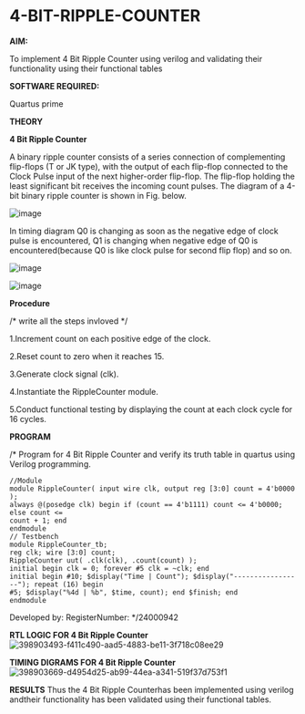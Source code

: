 # 4-BIT-RIPPLE-COUNTER

**AIM:**

To implement  4 Bit Ripple Counter using verilog and validating their functionality using their functional tables

**SOFTWARE REQUIRED:**

Quartus prime

**THEORY**

**4 Bit Ripple Counter**

A binary ripple counter consists of a series connection of complementing flip-flops (T or JK type), with the output of each flip-flop connected to the Clock Pulse input of the next higher-order flip-flop. The flip-flop holding the least significant bit receives the incoming count pulses. The diagram of a 4-bit binary ripple counter is shown in Fig. below.

![image](https://github.com/naavaneetha/4-BIT-RIPPLE-COUNTER/assets/154305477/cb4b74d4-31ab-4359-95d0-d22e67daba13)

In timing diagram Q0 is changing as soon as the negative edge of clock pulse is encountered, Q1 is changing when negative edge of Q0 is encountered(because Q0 is like clock pulse for second flip flop) and so on.

![image](https://github.com/naavaneetha/4-BIT-RIPPLE-COUNTER/assets/154305477/a573a7d6-014e-4e54-93e6-e2ac9530960b)

![image](https://github.com/naavaneetha/4-BIT-RIPPLE-COUNTER/assets/154305477/85e1958a-2fc1-49bb-9a9f-d58ccbf3663c)

**Procedure**

/* write all the steps invloved */

1.Increment count on each positive edge of the clock.

2.Reset count to zero when it reaches 15.

3.Generate clock signal (clk).

4.Instantiate the RippleCounter module.

5.Conduct functional testing by displaying the count at each clock cycle for 16 cycles.

**PROGRAM**

/* Program for 4 Bit Ripple Counter and verify its truth table in quartus using Verilog programming.
```
//Module
module RippleCounter( input wire clk, output reg [3:0] count = 4'b0000 );
always @(posedge clk) begin if (count == 4'b1111) count <= 4'b0000; else count <=
count + 1; end
endmodule
// Testbench
module RippleCounter_tb;
reg clk; wire [3:0] count;
RippleCounter uut( .clk(clk), .count(count) );
initial begin clk = 0; forever #5 clk = ~clk; end
initial begin #10; $display("Time | Count"); $display("-----------------"); repeat (16) begin
#5; $display("%4d | %b", $time, count); end $finish; end
endmodule
```
 Developed by: RegisterNumber:
*/24000942

**RTL LOGIC FOR 4 Bit Ripple Counter**
![398903493-f411c490-aad5-4883-be11-3f718c08ee29](https://github.com/user-attachments/assets/a3c29458-0ea7-4b86-a0a0-4f7aa6ba15be)

**TIMING DIGRAMS FOR 4 Bit Ripple Counter**
![398903669-d4954d25-ab99-44ea-a341-519f37d753f1](https://github.com/user-attachments/assets/6597258f-d9fd-4315-99f8-60b7efcd4b67)

**RESULTS**
Thus the 4 Bit Ripple Counterhas been implemented using verilog andtheir functionality has been validated using their functional tables.
